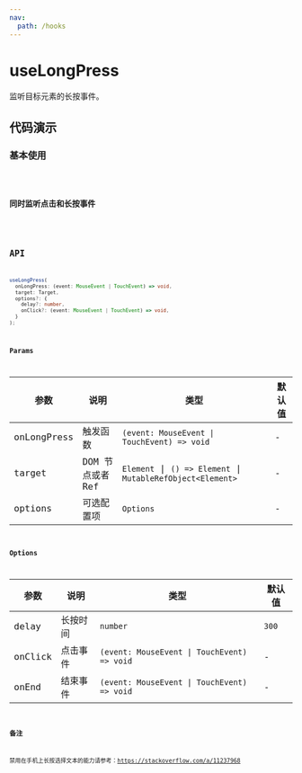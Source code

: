 ```yaml
---
nav:
  path: /hooks
---
```


# useLongPress

监听目标元素的长按事件。

## 代码演示

### 基本使用

<code src="./demo/demo1.tsx"/>

### 同时监听点击和长按事件

<code src="./demo/demo2.tsx"/>

## API

```typescript
useLongPress(
  onLongPress: (event: MouseEvent | TouchEvent) => void,
  target: Target,
  options?: {
    delay?: number,
    onClick?: (event: MouseEvent | TouchEvent) => void,
  }
);
```

### Params

| 参数        | 说明             | 类型                                                        | 默认值 |
|-------------|------------------|-------------------------------------------------------------|--------|
| onLongPress | 触发函数         | `(event: MouseEvent \| TouchEvent) => void`                 | -      |
| target      | DOM 节点或者 Ref | `Element` \| `() => Element` \| `MutableRefObject<Element>` | -      |
| options     | 可选配置项       | `Options`                                                   | -      |

### Options
| 参数    | 说明     | 类型      | 默认值 |
|---------|----------|-----------|--------|
| delay   | 长按时间 | `number`  | `300` |
| onClick | 点击事件 | `(event: MouseEvent \| TouchEvent) => void` | - |
| onEnd   | 结束事件 | `(event: MouseEvent \| TouchEvent) => void` | - |

### 备注

禁用在手机上长按选择文本的能力请参考：https://stackoverflow.com/a/11237968
